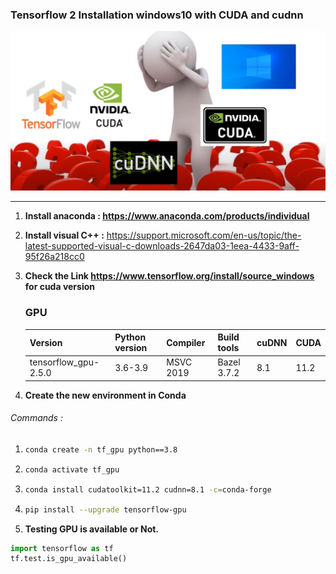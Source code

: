 ### Tensorflow 2 Installation windows10 with CUDA and cudnn

![image-20210712165459686](https://raw.githubusercontent.com/ashishpatel26/tensorflow-installation-on-windows10-CUDA-and-cudnn/main/image-20210712165459686.png)

---

1. **Install anaconda : https://www.anaconda.com/products/individual**

2. **Install visual C++ :** https://support.microsoft.com/en-us/topic/the-latest-supported-visual-c-downloads-2647da03-1eea-4433-9aff-95f26a218cc0

3. **Check the Link https://www.tensorflow.org/install/source_windows for cuda version**

   ### GPU

   | Version              | Python version | Compiler  | Build tools | cuDNN | CUDA |
   | :------------------- | :------------- | :-------- | :---------- | :---- | :--- |
   | tensorflow_gpu-2.5.0 | 3.6-3.9        | MSVC 2019 | Bazel 3.7.2 | 8.1   | 11.2 |



4. **Create the new environment in Conda**

###### Commands :
1. ```bash
   conda create -n tf_gpu python==3.8
   ```
2. ```bash
   conda activate tf_gpu
   ```

3. ```bash 
   conda install cudatoolkit=11.2 cudnn=8.1 -c=conda-forge
   ```

4.  ```bash
    pip install --upgrade tensorflow-gpu
    ```


5. **Testing GPU is available or Not.**

```python
import tensorflow as tf
tf.test.is_gpu_available()
```


